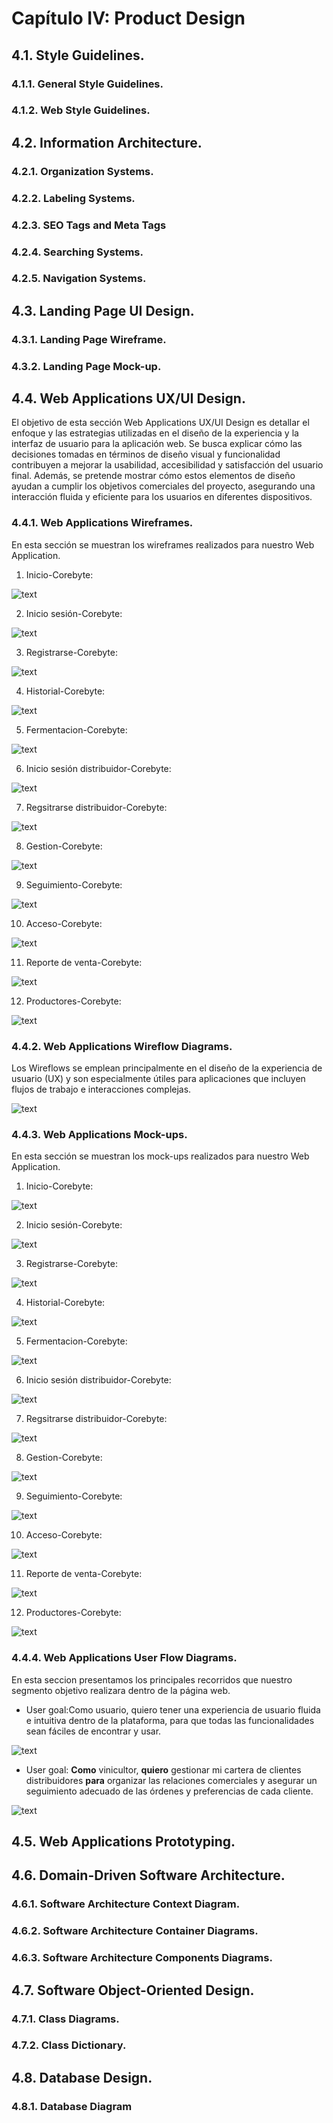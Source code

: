 # Capítulo IV: Product Design

## 4.1. Style Guidelines.

### 4.1.1. General Style Guidelines.

### 4.1.2. Web Style Guidelines.

## 4.2. Information Architecture.

### 4.2.1. Organization Systems.

### 4.2.2. Labeling Systems.

### 4.2.3. SEO Tags and Meta Tags

### 4.2.4. Searching Systems.

### 4.2.5. Navigation Systems.

## 4.3. Landing Page UI Design.

### 4.3.1. Landing Page Wireframe.

### 4.3.2. Landing Page Mock-up.

## 4.4. Web Applications UX/UI Design.

El objetivo de esta sección Web Applications UX/UI Design es detallar el enfoque y las estrategias utilizadas en el diseño de la experiencia y la interfaz de usuario para la aplicación web. Se busca explicar cómo las decisiones tomadas en términos de diseño visual y funcionalidad contribuyen a mejorar la usabilidad, accesibilidad y satisfacción del usuario final. Además, se pretende mostrar cómo estos elementos de diseño ayudan a cumplir los objetivos comerciales del proyecto, asegurando una interacción fluida y eficiente para los usuarios en diferentes dispositivos.

### 4.4.1. Web Applications Wireframes.

En esta sección se muestran los wireframes realizados para nuestro Web Application.

1. Inicio-Corebyte:

![text](/assets/img/chapter-IV/inicio.png) 

2. Inicio sesión-Corebyte:

![text](/assets/img/chapter-IV/inicio-sesion-productor.png) 

3. Registrarse-Corebyte:

![text](/assets/img/chapter-IV/registro-productor.png) 


4. Historial-Corebyte:

![text](/assets/img/chapter-IV/historial-productor.png) 

5. Fermentacion-Corebyte:

![text](/assets/img/chapter-IV/fermentacion-productor.png) 

6. Inicio sesión distribuidor-Corebyte:

![text](/assets/img/chapter-IV/inicio-sesion-distribuidor.png) 

7. Regsitrarse distribuidor-Corebyte:

![text](/assets/img/chapter-IV/registro-distribuidor.png) 

8. Gestion-Corebyte:

![text](/assets/img/chapter-IV/gestion-pedidos-distribuidor.png) 

9. Seguimiento-Corebyte:

![text](/assets/img/chapter-IV/seguimiento-distribuidor.png) 

10. Acceso-Corebyte:

![text](/assets/img/chapter-IV/acceso-distribuidor.png) 

11. Reporte de venta-Corebyte:

![text](/assets/img/chapter-IV/reporte-venta-distribuidor.png) 

12. Productores-Corebyte:

![text](/assets/img/chapter-IV/prductores-distribuidor.png) 

### 4.4.2. Web Applications Wireflow Diagrams.

Los Wireflows se emplean principalmente en el diseño de la experiencia de usuario (UX) y son especialmente útiles para aplicaciones que incluyen flujos de trabajo e interacciones complejas.

![text](/assets/img/chapter-IV/prototipo.png) 

### 4.4.3. Web Applications Mock-ups.
En esta sección se muestran los mock-ups realizados para nuestro Web Application.

1. Inicio-Corebyte:

![text](/assets/img/chapter-IV/inicio-color.png) 

2. Inicio sesión-Corebyte:

![text](/assets/img/chapter-IV/inicio-sesion-color.png) 

3. Registrarse-Corebyte:

![text](/assets/img/chapter-IV/registrarse-color.png) 


4. Historial-Corebyte:

![text](/assets/img/chapter-IV/historial-color.png) 

5. Fermentacion-Corebyte:

![text](/assets/img/chapter-IV/fermentacion-color.png) 

6. Inicio sesión distribuidor-Corebyte:

![text](/assets/img/chapter-IV/inicio-sesion-distribuidor-color.png) 

7. Regsitrarse distribuidor-Corebyte:

![text](/assets/img/chapter-IV/registrarse-distribuidor-color.png) 

8. Gestion-Corebyte:

![text](/assets/img/chapter-IV/gestion-pedidos-color.png) 

9. Seguimiento-Corebyte:

![text](/assets/img/chapter-IV/seguimiento-color.png) 

10. Acceso-Corebyte:

![text](/assets/img/chapter-IV/acceso-color.png) 

11. Reporte de venta-Corebyte:

![text](/assets/img/chapter-IV/reporte-venta-color.png) 

12. Productores-Corebyte:

![text](/assets/img/chapter-IV/productores-color.png) 
### 4.4.4. Web Applications User Flow Diagrams.
En esta seccion presentamos los principales recorridos que nuestro segmento objetivo realizara dentro de la página web.

- User goal:Como usuario, quiero tener una experiencia de usuario fluida e intuitiva dentro de la plataforma, para que todas las funcionalidades sean fáciles de encontrar y usar.

![text](/assets/img/chapter-IV/user-goal-1.png) 


- User goal: **Como** vinicultor, **quiero** gestionar mi cartera de clientes distribuidores **para** organizar las relaciones comerciales y asegurar un seguimiento adecuado de las órdenes y preferencias de cada cliente.

![text](/assets/img/chapter-IV/user-goal-2.png) 

## 4.5. Web Applications Prototyping.

## 4.6. Domain-Driven Software Architecture.

### 4.6.1. Software Architecture Context Diagram.

### 4.6.2. Software Architecture Container Diagrams.

### 4.6.3. Software Architecture Components Diagrams.

## 4.7. Software Object-Oriented Design.

### 4.7.1. Class Diagrams.

### 4.7.2. Class Dictionary.

## 4.8. Database Design.

### 4.8.1. Database Diagram
